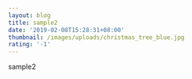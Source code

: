 ```yaml
---
layout: blog
title: sample2
date: '2019-02-08T15:28:31+08:00'
thumbnail: /images/uploads/christmas_tree_blue.jpg
rating: '-1'
---
```

sample2
